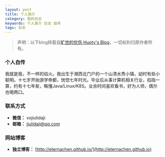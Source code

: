 ```yaml
---
layout: post
title: 个人简介
category: 我的日志
keywords: 个人简介 日志 自传
tags: 日志
---
```


> 声明：以下blog转载自[旷世的忧伤 Huoty's Blog](http://kuanghy.github.io/)，一切权利归原作者所有。

### 个人自传

我就是我，不一样的焰火。我出生于湘西北门户的一个山清水秀小镇，幼时有些小聪明。十七岁开始游学帝都，恍惚七年时光。毕业后从事计算机相关行业，掐指一算，约有十七年矣，略懂Java/Linux/K8S。业余时间喜欢看书，好为人师，偶尔也喝两口。

### 联系方式

- **微信：** vxjiulidaji
- **邮箱：** <a herf="mailto:jiulidaji@qq.com">jiulidaji@qq.com</a>

### 网站博客

- **独立博客：** [http://eternachen.github.io/](http://eternachen.github.io)
